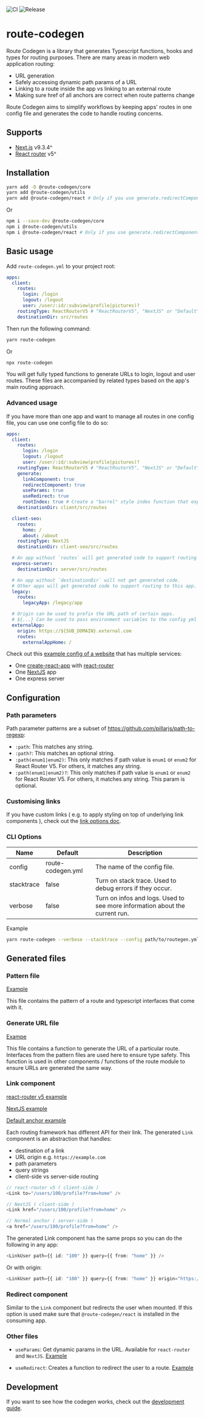 ![CI](https://github.com/eddeee888/route-codegen/workflows/CI/badge.svg)
![Release](https://github.com/eddeee888/route-codegen/workflows/Release/badge.svg)

# route-codegen

Route Codegen is a library that generates Typescript functions, hooks and types for routing purposes. There are many areas in modern web application routing:

- URL generation
- Safely accessing dynamic path params of a URL
- Linking to a route inside the app vs linking to an external route
- Making sure href of all anchors are correct when route patterns change

Route Codegen aims to simplify workflows by keeping apps' routes in one config file and generates the code to handle routing concerns.

## Supports

- [Next.js](https://github.com/zeit/next.js/) v9.3.4^
- [React router](https://github.com/ReactTraining/react-router) v5^

## Installation

```bash
yarn add -D @route-codegen/core
yarn add @route-codegen/utils
yarn add @route-codegen/react # Only if you use generate.redirectComponent option
```

Or

```bash
npm i --save-dev @route-codegen/core
npm i @route-codegen/utils
npm i @route-codegen/react # Only if you use generate.redirectComponent option
```

## Basic usage

Add `route-codegen.yml` to your project root:

```yml
apps:
  client:
    routes:
      login: /login
      logout: /logout
      user: /user/:id/:subview(profile|pictures)?
    routingType: ReactRouterV5 # "ReactRouterV5", "NextJS" or "Default" ( normal <a />)
    destinationDir: src/routes
```

Then run the following command:

```bash
yarn route-codegen
```

Or

```bash
npx route-codegen
```

You will get fully typed functions to generate URLs to login, logout and user routes. These files are accompanied by related types based on the app's main routing approach.

### Advanced usage

If you have more than one app and want to manage all routes in one config file, you can use one config file to do so:

```yml
apps:
  client:
    routes:
      login: /login
      logout: /logout
      user: /user/:id/:subview(profile|pictures)?
    routingType: ReactRouterV5 # "ReactRouterV5", "NextJS" or "Default" ( normal <a />)
    generate:
      linkComponent: true
      redirectComponent: true
      useParams: true
      useRedirect: true
      rootIndex: true # Create a "barrel" style index function that exports all route modules
    destinationDir: client/src/routes

  client-seo:
    routes:
      home: /
      about: /about
    routingType: NextJS
    destinationDir: client-seo/src/routes

  # An app without `routes` will get generated code to support routing to other apps.
  express-server:
    destinationDir: server/src/routes

  # An app without `destinationDir` will not get generated code.
  # Other apps will get generated code to support routing to this app.
  legacy:
    routes:
      legacyApp: /legacy/app

  # Origin can be used to prefix the URL path of certain apps.
  # ${...} Can be used to pass environment variables to the config yml
  externalApp:
    origin: https://${SUB_DOMAIN}.external.com
    routes:
      externalAppHome: /
```

Check out this [example config of a website](https://github.com/eddeee888/base-app-monorepo/blob/master/services/route-manager/route-codegen.yml) that has multiple services:

- One [create-react-app](https://create-react-app.dev/) with [react-router](https://reactrouter.com/)
- One [NextJS](https://nextjs.org/) app
- One express server

## Configuration

### Path parameters

Path parameter patterns are a subset of https://github.com/pillarjs/path-to-regexp:

- `:path`: This matches any string.
- `:path?`: This matches an optional string.
- `:path(enum1|enum2)`: This only matches if path value is `enum1` or `enum2` for React Router V5. For others, it matches any string.
- `:path(enum1|enum2)?`: This only matches if path value is `enum1` or `enum2` for React Router V5. For others, it matches any string. This param is optional.

### Customising links

If you have custom links ( e.g. to apply styling on top of underlying link components ), check out the [link options doc](./docs/LINK_OPTIONS.md).

### CLI Options

| Name       | Default           | Description                                                                 |
| ---------- | ----------------- | --------------------------------------------------------------------------- |
| config     | route-codegen.yml | The name of the config file.                                                |
| stacktrace | false             | Turn on stack trace. Used to debug errors if they occur.                    |
| verbose    | false             | Turn on infos and logs. Used to see more information about the current run. |

Example

```bash
yarn route-codegen --verbose --stacktrace --config path/to/routegen.yml
```

## Generated files

### Pattern file

[Example](./sample/outputs/default/app/routes/user/patternUser.ts)

This file contains the pattern of a route and typescript interfaces that come with it.

### Generate URL file

[Exampe](./sample/outputs/default/app/routes/user/generateUrlUser.ts)

This file contains a function to generate the URL of a particular route. Interfaces from the pattern files are used here to ensure type safety. This function is used in other components / functions of the route module to ensure URLs are generated the same way.

### Link component

[react-router v5 example](./sample/outputs/default/app/routes/user/LinkUser.tsx)

[NextJS example](./sample/outputs/default/seo/routes/home/LinkHome.tsx)

[Default anchor example](./sample/outputs/default/app/routes/about/LinkAbout.tsx)

Each routing framework has different API for their link. The generated `Link` component is an abstraction that handles:

- destination of a link
- URL origin e.g. `https://example.com`
- path parameters
- query strings
- client-side vs server-side routing

```typescript
// react-router v5 ( client-side )
<Link to="/users/100/profile?from=home" />

// NextJS ( client-side )
<Link href="/users/100/profile?from=home" />

// Normal anchor ( server-side )
<a href="/users/100/profile?from=home" />
```

The generated Link component has the same props so you can do the following in any app:

```typescript
<LinkUser path={{ id: "100" }} query={{ from: "home" }} />
```

Or with origin:

```typescript
<LinkUser path={{ id: "100" }} query={{ from: "home" }} origin="https://example.com" />
```

### Redirect component

Similar to the `Link` component but redirects the user when mounted. If this option is used make sure that `@route-codegen/react` is installed in the consuming app.

### Other files

- `useParams`: Get dynamic params in the URL. Available for `react-router` and `NextJS`. [Example](./sample/outputs/default/app/routes/user/useParamsUser.ts)

- `useRedirect`: Creates a function to redirect the user to a route. [Example](./sample/outputs/default/app/routes/user/useRedirectUser.ts)

## Development

If you want to see how the codegen works, check out the [development guide](./docs/DEVELOPMENT.md).

